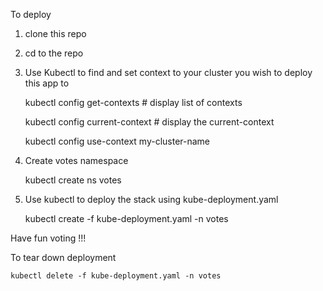 To deploy

1) clone this repo
2) cd to the repo
3) Use Kubectl to find and set context to your cluster you wish to deploy this app to

    kubectl config get-contexts                           # display list of contexts
    
    kubectl config current-context                        # display the current-context
    
    kubectl config use-context my-cluster-name
    
4) Create votes namespace

    kubectl create ns votes
    
5) Use kubectl to deploy the stack using kube-deployment.yaml

    kubectl create -f kube-deployment.yaml -n votes
    
Have fun voting !!!


To tear down deployment 

    kubectl delete -f kube-deployment.yaml -n votes

